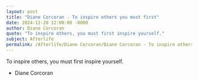 ```yaml
---
layout: post
title: "Diane Corcoran - To inspire others you must first"
date: 2024-12-28 12:00:00 -0000
author: Diane Corcoran
quote: "To inspire others, you must first inspire yourself."
subject: Afterlife
permalink: /Afterlife/Diane Corcoran/Diane Corcoran - To inspire others you must first
---
```


To inspire others, you must first inspire yourself.

- Diane Corcoran
